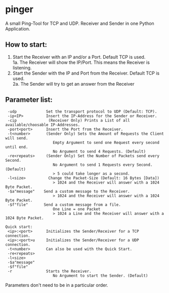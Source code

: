 # pinger

A small Ping-Tool for TCP and UDP.
Receiver and Sender in one Python Application.

## How to start:
1. Start the Receiver with an IP and/or a Port. Default TCP is used.<br>
  1a. The Receiver will show the IP/Port. This means the Receiver is listening.
2. Start the Sender with the IP and Port from the Receiver. Default TCP is used.<br>
  2a. The Sender will try to get an answer from the Receiver


## Parameter list:
  ```-r               Initializes the the Receiver.
   -udp             Set the transport protocol to UDP (Default: TCP).
   -ip<IP>          Insert the IP-Address for the Sender or Receiver.
   -cip              (Receiver Only) Prints a List of all available/choosable IP-Addresses.
   -port<port>      Insert the Port from the Receiver.
   -t<number>       (Sender Only) Sets the Amount of Requests the Client will send.
                       Empty Argument to send one Request every second until end.
                       No Argument to send 4 Requests. (Default)
   -re<repeats>     (Sender Only) Set the Number of Packets send every Second.
                       No Argument to send 1 Requests every Second. (Default)
                       > 5 could take longer as a second.
   -l<size>          Change the Packet-Size (Default: 16 Bytes [Data])
                       > 1024 and the Receiver will answer with a 1024 Byte Packet.
   -$a"message"    Send a custom message to the Receiver.
                       > 1024 and the Receiver will answer with a 1024 Byte Packet.
   -$f"file"       Send a custom message from a file.
                       One Line = one Packet
                       > 1024 a Line and the Receiver will answer with a 1024 Byte Packet.

Quick start:
   <ip>:<port>      Initializes the Sender/Receiver for a TCP connection.
   <ip>:<port>u     Initializes the Sender/Receiver for a UDP connection.
   -t<number>       Can also be used with the Quick Start.
   -re<repeats>
   -l<size>
   -$a"message"
   -$f"file"
   -r               Starts the Receiver.
                       No Argument to start the Sender. (Default)
```
Parameters don't need to be in a particular order.
